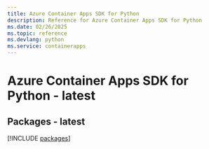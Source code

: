 ```yaml
---
title: Azure Container Apps SDK for Python
description: Reference for Azure Container Apps SDK for Python
ms.date: 02/26/2025
ms.topic: reference
ms.devlang: python
ms.service: containerapps
---
```

# Azure Container Apps SDK for Python - latest
## Packages - latest
[!INCLUDE [packages](container-apps-index.md)]